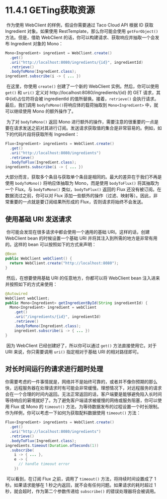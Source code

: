 # 11.4.1 GETing获取资源

​	作为使用 WebClient 的样例，假设你需要通过 Taco Cloud API 根据 ID 获取 Ingredient 对象。如果使用 RestTemplate，那么你可能会使用 `getForObject()` 方法。但是，借助 WebClient 的话，你可以构建请求、获取响应并抽取一个会发布 Ingredient 对象的 Mono：

```java
Mono<Ingredient> ingredient = WebClient.create()   
  .get()   
  .uri("http://localhost:8080/ingredients/{id}", ingredientId)   
  .retrieve()   
  .bodyToMono(Ingredient.class);  
ingredient.subscribe(i -> { ... })
```

​	在这里，你使用 `create()` 创建了一个新的 WebClient 实例。然后，你可以使用 `get()` 和 `uri()` 定义对 http://localhost:8080/ingredients/{id} 的 GET 请求，其中{id}占位符将会被 ingredientId 的值所替换。接着，`retrieve()` 会执行请求。最后，我们调用 `bodyToMono()`将响应体的载荷抽取到 `Mono<Ingredient>` 中，就可以继续使用 Mono 的额外操作了。

​	为了对 `bodyToMono()` 返回 Mono 进行额外的操作，需要注意的很重要的一点是要在请求发送之前对其进行订阅。发送请求获取值的集合是非常容易的。例如，如下的代码片段将获取所有 Ingredient：

```java
Flux<Ingredient> ingredients = WebClient.create()   
  .get()
  .uri("http://localhost:8080/ingredients") 
  .retrieve()   
  .bodyToFlux(Ingredient.class); 
ingredients.subscribe(i -> { ... })
```

​	大部分而言，获取多个条目与获取单个条目是相同的。最大的差异在于我们不再是使用 `bodyToMono()` 将响应体抽取为 Mono，而是使用 `bodyToFlux()` 将其抽取为一个 Flux。与 `bodyToMono()` 类似，`bodyToFlux()` 返回的 Flux 还没有被订阅。在数据流过之前，你可以对 Flux 添加一些额外的操作（过滤、映射等）。因此，非常重要的一点就是要订阅结果所形成的 Flux，否则请求将始终不会发送。

## 使用基础 URI 发送请求

​	你可能会发现在很多请求中都会使用一个通用的基础 URI。这样的话，创建 WebClient bean 的时候设置一个基础 URI 并将其注入到所需的地方是非常有用的。这样的 bean 可以按照如下的方式来声明：

```java
@Bean 
public WebClient webClient() {  
  return WebClient.create("http://localhost:8080"); 
}
```

​	然后，在想要使用基础 URI 的任意地方，你都可以将 WebClient bean 注入进来并按照如下的方式来使用：

```java
@Autowired 
WebClient webClient; 
public Mono<Ingredient> getIngredientById(String ingredientId) {
  Mono<Ingredient> ingredient = webClient   
    .get() 
    .uri("/ingredients/{id}", ingredientId)  
    .retrieve()  
    .bodyToMono(Ingredient.class);  
	ingredient.subscribe(i -> { ... }) 
}
```

​	因为 WebClient 已经创建好了，所以你可以通过 `get()` 方法直接使用它。对于 URI 来说，你只需要调用 `uri()` 指定相对于基础 URI 的相对路径即可。

## 对长时间运行的请求进行超时处理

​	你需要考虑的一件事情就是，网络并不是始终可靠的，或者并不像你预期的那么快，远程服务器在处理请求时有可能会非常缓慢。理想情况下，对远程服务的请求会在一个合理的时间内返回。无法正常返回的话，客户端要是能够避免陷入长时间等待响应的窘境就好了。为了避免客户端请求被缓慢的网络或服务阻塞，你可以使用 Flux 或 Mono 的 `timeout()` 方法，为等待数据发布的过程设置一个时长限制。作为样例，你可以考虑一下如何为获取配料数据使用 `timeout()` 方法：

```java
Flux<Ingredient> ingredients = WebClient.create() 
  .get()   
  .uri("http://localhost:8080/ingredients")  
  .retrieve()   
  .bodyToFlux(Ingredient.class);  
ingredients.timeout(Duration.ofSeconds(1))  
  .subscribe(   
  	i -> { ... },  
  	e -> {    
      // handle timeout error   
    })
```

​	可以看到，在订阅 Flux 之前，调用了 `timeout()` 方法，将持续时间设置成了 1 秒。如果请求能够在 1 秒之内返回，就不会有任何问题。如果请求的耗时超过 1 秒，就会超时，作为第二个参数传递给 `subscribe()` 的错误处理器将会被调用。

